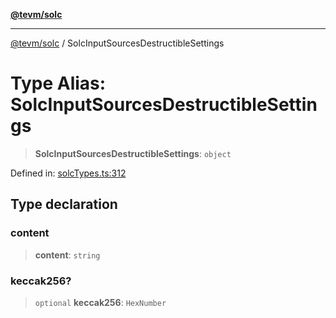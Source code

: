 [**@tevm/solc**](../README.md)

***

[@tevm/solc](../globals.md) / SolcInputSourcesDestructibleSettings

# Type Alias: SolcInputSourcesDestructibleSettings

> **SolcInputSourcesDestructibleSettings**: `object`

Defined in: [solcTypes.ts:312](https://github.com/evmts/tevm-monorepo/blob/main/bundler-packages/solc/src/solcTypes.ts#L312)

## Type declaration

### content

> **content**: `string`

### keccak256?

> `optional` **keccak256**: `HexNumber`
